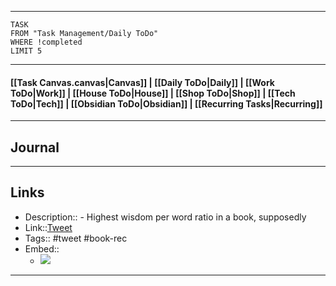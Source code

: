 
---
```dataview
TASK
FROM "Task Management/Daily ToDo"
WHERE !completed
LIMIT 5
```
---

#### [[Task Canvas.canvas|Canvas]] | [[Daily ToDo|Daily]] | [[Work ToDo|Work]] |  [[House ToDo|House]] |  [[Shop ToDo|Shop]] | [[Tech ToDo|Tech]] | [[Obsidian ToDo|Obsidian]] | [[Recurring Tasks|Recurring]] 
---
## Journal

---
## Links
- Description:: - Highest wisdom per word ratio in a book, supposedly 
- Link::[Tweet](https://x.com/blakeir/status/1873924201717059883?t=3JdpNVjm9o_gT-i5c4Nt0A&s=19)
- Tags:: #tweet #book-rec 
- Embed:: 
	- ![](https://x.com/blakeir/status/1873924201717059883?t=3JdpNVjm9o_gT-i5c4Nt0A&s=19)

 --- 
